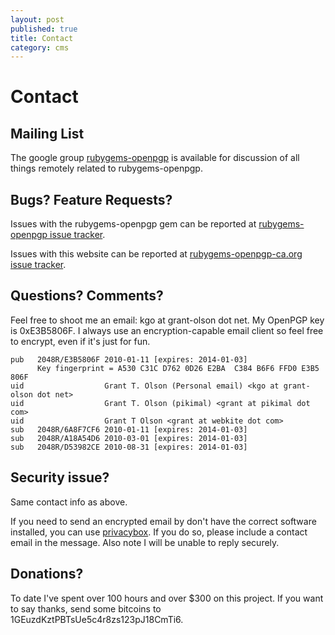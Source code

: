 ```yaml
---
layout: post
published: true
title: Contact
category: cms
---
```


Contact
=======

Mailing List
------------

The google group
[rubygems-openpgp](https://groups.google.com/forum/#!forum/rubygems-openpgp)
is available for discussion of all things remotely related to
rubygems-openpgp.

Bugs? Feature Requests?
-----------------------

Issues with the rubygems-openpgp gem can be reported at
[rubygems-openpgp issue
tracker](http://github.com/grant-olson/rubygems-openpgp/issues).

Issues with this website can be reported at [rubygems-openpgp-ca.org
issue
tracker](http://github.com/grant-olson/rubygems-openpgp-ca.org/issues).

Questions?  Comments?
---------------------

Feel free to shoot me an email: kgo at grant-olson dot net.  My
OpenPGP key is 0xE3B5806F.  I always use an encryption-capable email
client so feel free to encrypt, even if it's just for fun.

    pub   2048R/E3B5806F 2010-01-11 [expires: 2014-01-03]
          Key fingerprint = A530 C31C D762 0D26 E2BA  C384 B6F6 FFD0 E3B5 806F
    uid                  Grant T. Olson (Personal email) <kgo at grant-olson dot net>
    uid                  Grant T. Olson (pikimal) <grant at pikimal dot com>
    uid                  Grant T Olson <grant at webkite dot com>
    sub   2048R/6A8F7CF6 2010-01-11 [expires: 2014-01-03]
    sub   2048R/A18A54D6 2010-03-01 [expires: 2014-01-03]
    sub   2048R/D53982CE 2010-08-31 [expires: 2014-01-03]

Security issue?
---------------

Same contact info as above.

If you need to send an encrypted email by don't have the correct
software installed, you can use
[privacybox](https://privacybox.de/grant.msg). If you do so, please
include a contact email in the message. Also note I will be unable to
reply securely.

Donations?
----------

To date I've spent over 100 hours and over $300 on this project.  If you
want to say thanks, send some bitcoins to
1GEuzdKztPBTsUe5c4r8zs123pJ18CmTi6.
